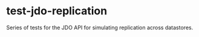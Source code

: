 test-jdo-replication
====================

Series of tests for the JDO API for simulating replication across datastores.
